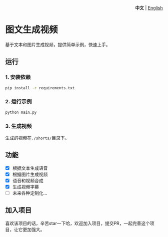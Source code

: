 <p align="right">
   <strong>中文</strong> | <a href="./README.en.md">English</a>
</p>

# 图文生成视频
基于文本和图片生成视频，提供简单示例，快速上手。

## 运行

### 1. 安装依赖
```bash
pip install -r requirements.txt
```
### 2. 运行示例
```bash
python main.py
```
### 3. 生成视频
生成的视频在`./shorts/`目录下。

## 功能
+ [x] 根据文本生成语音 
+ [x] 根据图片生成视频
+ [x] 语音和视频合成
+ [x] 生成视频字幕
+ [ ] 未来各种定制化...

## 加入项目
喜欢该项目的话，辛苦star一下哈，欢迎加入项目，提交PR，一起完善这个项目，让它更加强大。
